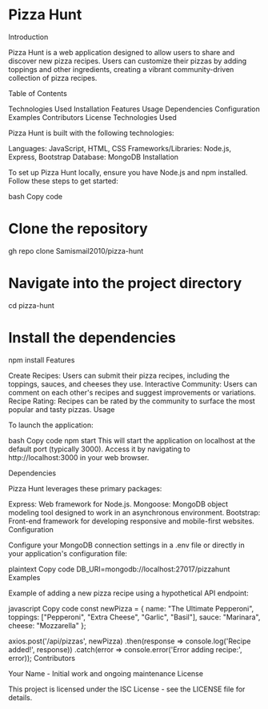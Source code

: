 # Pizza Hunt

Introduction

Pizza Hunt is a web application designed to allow users to share and discover new pizza recipes. Users can customize their pizzas by adding toppings and other ingredients, creating a vibrant community-driven collection of pizza recipes.

Table of Contents

Technologies Used
Installation
Features
Usage
Dependencies
Configuration
Examples
Contributors
License
Technologies Used

Pizza Hunt is built with the following technologies:

Languages: JavaScript, HTML, CSS
Frameworks/Libraries: Node.js, Express, Bootstrap
Database: MongoDB
Installation

To set up Pizza Hunt locally, ensure you have Node.js and npm installed. Follow these steps to get started:

bash
Copy code
# Clone the repository
gh repo clone Samismail2010/pizza-hunt

# Navigate into the project directory
cd pizza-hunt

# Install the dependencies
npm install
Features

Create Recipes: Users can submit their pizza recipes, including the toppings, sauces, and cheeses they use.
Interactive Community: Users can comment on each other's recipes and suggest improvements or variations.
Recipe Rating: Recipes can be rated by the community to surface the most popular and tasty pizzas.
Usage

To launch the application:

bash
Copy code
npm start
This will start the application on localhost at the default port (typically 3000). Access it by navigating to http://localhost:3000 in your web browser.

Dependencies

Pizza Hunt leverages these primary packages:

Express: Web framework for Node.js.
Mongoose: MongoDB object modeling tool designed to work in an asynchronous environment.
Bootstrap: Front-end framework for developing responsive and mobile-first websites.
Configuration

Configure your MongoDB connection settings in a .env file or directly in your application's configuration file:

plaintext
Copy code
DB_URI=mongodb://localhost:27017/pizzahunt
Examples

Example of adding a new pizza recipe using a hypothetical API endpoint:

javascript
Copy code
const newPizza = {
  name: "The Ultimate Pepperoni",
  toppings: ["Pepperoni", "Extra Cheese", "Garlic", "Basil"],
  sauce: "Marinara",
  cheese: "Mozzarella"
};

axios.post('/api/pizzas', newPizza)
  .then(response => console.log('Recipe added!', response))
  .catch(error => console.error('Error adding recipe:', error));
Contributors

Your Name - Initial work and ongoing maintenance
License

This project is licensed under the ISC License - see the LICENSE file for details.
